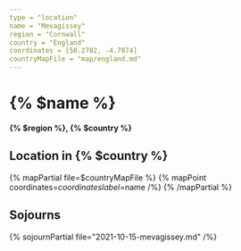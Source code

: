 ```yaml
---
type = "location"
name = "Mevagissey"
region = "Cornwall"
country = "England"
coordinates = [50.2702, -4.7874]
countryMapFile = "map/england.md"
---
```


# {% $name %}

**{% $region %}, {% $country %}**

## Location in {% $country %}

{% mapPartial file=$countryMapFile %}
  {% mapPoint coordinates=$coordinates label=$name /%}
{% /mapPartial %}

## Sojourns

{% sojournPartial file="2021-10-15-mevagissey.md" /%}

